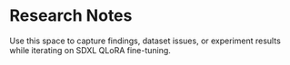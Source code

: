 # Research Notes

Use this space to capture findings, dataset issues, or experiment results while iterating on SDXL QLoRA fine-tuning.
